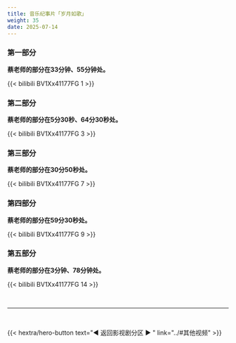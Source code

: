 ```yaml
---
title: 音乐纪事片「岁月如歌」
weight: 35
date: 2025-07-14
---
```


### 第一部分

**蔡老师的部分在33分钟、55分钟处。**

{{< bilibili BV1Xx41177FG 1 >}}

### 第二部分

**蔡老师的部分在5分30秒、64分30秒处。**

{{< bilibili BV1Xx41177FG 3 >}}

### 第三部分

**蔡老师的部分在30分50秒处。**

{{< bilibili BV1Xx41177FG 7 >}}


### 第四部分

**蔡老师的部分在59分30秒处。**

{{< bilibili BV1Xx41177FG 9 >}}


### 第五部分

**蔡老师的部分在3分钟、78分钟处。**

{{< bilibili BV1Xx41177FG 14 >}}

<br>
<hr>
<br>

{{< hextra/hero-button text="◀ 返回影视剧分区 ▶ " link="../#其他视频" >}}
